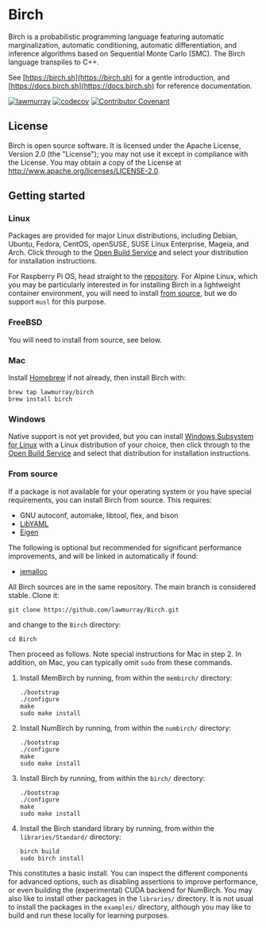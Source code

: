 # Birch

Birch is a probabilistic programming language featuring automatic
marginalization, automatic conditioning, automatic differentiation, and
inference algorithms based on Sequential Monte Carlo (SMC). The Birch language
transpiles to C++.

See [https://birch.sh](https://birch.sh) for a gentle introduction, and
[https://docs.birch.sh](https://docs.birch.sh) for reference documentation.

[![lawmurray](https://circleci.com/gh/lawmurray/Birch.svg?style=shield)](https://circleci.com/gh/lawmurray/Birch) [![codecov](https://codecov.io/gh/lawmurray/Birch/graph/badge.svg)](https://codecov.io/gh/lawmurray/Birch) [![Contributor Covenant](https://img.shields.io/badge/Contributor%20Covenant-v2.0%20adopted-ff69b4.svg)](https://github.com/lawmurray/Birch/blob/master/CODE_OF_CONDUCT.md) 


## License

Birch is open source software. It is licensed under the Apache License,
Version 2.0 (the "License"); you may not use it except in compliance with the
License. You may obtain a copy of the License at
<http://www.apache.org/licenses/LICENSE-2.0>.


## Getting started

### Linux

Packages are provided for major Linux distributions, including Debian, Ubuntu,
Fedora, CentOS, openSUSE, SUSE Linux Enterprise, Mageia, and Arch. Click
through to the [Open Build
Service](https://software.opensuse.org//download.html?project=home%3Alawmurray%3Abirch&package=birch)
and select your distribution for installation instructions.

For Raspberry Pi OS, head straight to the
[repository](https://download.opensuse.org/repositories/home:/lawmurray:/birch/).
For Alpine Linux, which you may be particularly interested in for installing
Birch in a lightweight container environment, you will need to install [from
source](#from-source), but we do support `musl` for this purpose.

### FreeBSD

You will need to install from source, see below.

### Mac

Install [Homebrew](https://brew.sh) if not already, then install Birch with:

    brew tap lawmurray/birch
    brew install birch

### Windows

Native support is not yet provided, but you can install [Windows Subsystem for
Linux](https://docs.microsoft.com/en-us/windows/wsl/install-win10) with a
Linux distribution of your choice, then click through to the [Open Build
Service](https://software.opensuse.org//download.html?project=home%3Alawmurray%3Abirch&package=birch)
and select that distribution for installation instructions.

### From source

If a package is not available for your operating system or you have special
requirements, you can install Birch from source. This requires:

  * GNU autoconf, automake, libtool, flex, and bison
  * [LibYAML](https://pyyaml.org/wiki/LibYAML)
  * [Eigen](https://eigen.tuxfamily.org)

The following is optional but recommended for significant performance
improvements, and will be linked in automatically if found:

  * [jemalloc](http://jemalloc.net/)

All Birch sources are in the same repository. The main branch is considered
stable. Clone it:

    git clone https://github.com/lawmurray/Birch.git

and change to the `Birch` directory:

    cd Birch

Then proceed as follows. Note special instructions for Mac in step 2. In
addition, on Mac, you can typically omit `sudo` from these commands.

1. Install MemBirch by running, from within the `membirch/` directory:

       ./bootstrap
       ./configure
       make
       sudo make install

2. Install NumBirch by running, from within the `numbirch/` directory:

       ./bootstrap
       ./configure
       make
       sudo make install

3. Install Birch by running, from within the `birch/` directory:

       ./bootstrap
       ./configure
       make
       sudo make install

4. Install the Birch standard library by running, from within the
   `libraries/Standard/` directory:

       birch build
       sudo birch install

This constitutes a basic install. You can inspect the different components for
advanced options, such as disabling assertions to improve performance, or even
building the (experimental) CUDA backend for NumBirch. You may also like to
install other packages in the `libraries/` directory. It is not usual to
install the packages in the `examples/` directory, although you may like to
build and run these locally for learning purposes.
